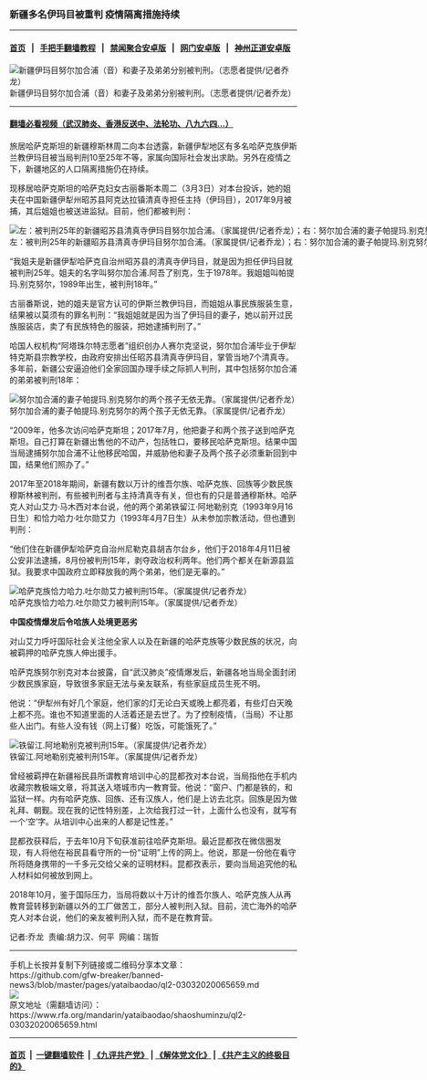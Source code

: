 ### 新疆多名伊玛目被重判    疫情隔离措施持续
------------------------

#### [首页](https://github.com/gfw-breaker/banned-news3/blob/master/README.md) &nbsp;&nbsp;|&nbsp;&nbsp; [手把手翻墙教程](https://github.com/gfw-breaker/guides/wiki) &nbsp;&nbsp;|&nbsp;&nbsp; [禁闻聚合安卓版](https://github.com/gfw-breaker/bn-android) &nbsp;&nbsp;|&nbsp;&nbsp; [网门安卓版](https://github.com/oGate2/oGate) &nbsp;&nbsp;|&nbsp;&nbsp; [神州正道安卓版](https://github.com/SzzdOgate/update) 



<div id="headerimg">
 <img alt="新疆伊玛目努尔加合浦（音）和妻子及弟弟分别被判刑。（志愿者提供/记者乔龙）" src="https://www.rfa.org/mandarin/yataibaodao/shaoshuminzu/ql2-03032020065659.html/m0303-ql2p0.jpg/@@images/1bc66cc2-d0b5-443e-a2e9-3376976fdbc4.jpeg" title="新疆伊玛目努尔加合浦（音）和妻子及弟弟分别被判刑。（志愿者提供/记者乔龙）"/>
 <div id="headerimgcontents">
  <div id="headerimgcaption">
   <span>
    新疆伊玛目努尔加合浦（音）和妻子及弟弟分别被判刑。（志愿者提供/记者乔龙）
   </span>
   <!-- zoomattribute -->
  </div>
  <!-- headerimgcaption -->
 </div>
 <!-- headerimagecontents -->
</div>

<hr/>


#### [翻墙必看视频（武汉肺炎、香港反送中、法轮功、八九六四...）](https://github.com/gfw-breaker/banned-news3/blob/master/pages/link3.md)

<div id="storytext">
 <div>
  <div class="slot_header">
  </div>
 </div>
 <p>
 </p>
 <p>
  旅居哈萨克斯坦的新疆穆斯林周二向本台透露，新疆伊犁地区有多名哈萨克族伊斯兰教伊玛目被当局判刑10至25年不等，家属向国际社会发出求助。另外在疫情之下，新疆地区的人口隔离措施仍在持续。
 </p>
 <p>
  现移居哈萨克斯坦的哈萨克妇女古丽番斯本周二（3月3日）对本台投诉，她的姐夫在中国新疆伊犁州昭苏县阿克达拉镇清真寺担任主持（伊玛目），2017年9月被捕，其后姐姐也被送进监狱。目前，他们都被判刑：
 </p>
 <p>
 </p>
 <p>
 </p>
 <p>
  <div class="image-inline captioned" style="width:1014px;">
   <div style="width:1014px;">
    <img alt="左：被判刑25年的新疆昭苏县清真寺伊玛目努尔加合浦。（家属提供/记者乔龙）；右：努尔加合浦的妻子帕提玛.别克努尔被判刑18年。（家属提供/记者乔龙）。" src="https://www.rfa.org/mandarin/yataibaodao/shaoshuminzu/ql2-03032020065659.html/m0303-ql2p1.jpg" title="左：被判刑25年的新疆昭苏县清真寺伊玛目努尔加合浦。（家属提供/记者乔龙）；右：努尔加合浦的妻子帕提玛.别克努尔被判刑18年。（家属提供/记者乔龙）。"/>
   </div>
   <div class="image-caption">
    <span style="width:1014px;">
     左：被判刑25年的新疆昭苏县清真寺伊玛目努尔加合浦。（家属提供/记者乔龙）；右：努尔加合浦的妻子帕提玛.别克努尔被判刑18年。（家属提供/记者乔龙）。
    </span>
    <span class="copyright">
    </span>
   </div>
  </div>
 </p>
 <p>
  “我姐夫是新疆伊犁哈萨克自治州昭苏县的清真寺伊玛目，就是因为担任伊玛目就被判刑25年。姐夫的名字叫努尔加合浦.阿吾了别克，生于1978年。我姐姐叫帕提玛.别克努尔，1989年出生，被判刑18年。”
 </p>
 <p>
  古丽番斯说，她的姐夫是官方认可的伊斯兰教伊玛目，而姐姐从事民族服装生意，结果被以莫须有的罪名判刑：“我姐姐就是因为当了伊玛目的妻子，她以前开过民族服装店，卖了有民族特色的服装，把她逮捕判刑了。”
 </p>
 <p>
  哈国人权机构“阿塔珠尔特志愿者”组织创办人赛尔克坚说，努尔加合浦毕业于伊犁特克斯县宗教学校，由政府安排出任昭苏县清真寺伊玛目，掌管当地7个清真寺。多年前，新疆公安逼迫他们全家回国办理手续之际抓人判刑，其中包括努尔加合浦的弟弟被判刑18年：
 </p>
 <p>
 </p>
 <p>
  <div class="image-inline captioned" style="width:1270px;">
   <div style="width:1270px;">
    <img alt=" 努尔加合浦的妻子帕提玛.别克努尔的两个孩子无依无靠。（家属提供/记者乔龙）" src="https://www.rfa.org/mandarin/yataibaodao/shaoshuminzu/ql2-03032020065659.html/m0303-ql2p3.jpg" title=" 努尔加合浦的妻子帕提玛.别克努尔的两个孩子无依无靠。（家属提供/记者乔龙）"/>
   </div>
   <div class="image-caption">
    <span style="width:1270px;">
     努尔加合浦的妻子帕提玛.别克努尔的两个孩子无依无靠。（家属提供/记者乔龙）
    </span>
    <span class="copyright">
    </span>
   </div>
  </div>
 </p>
 <p>
  “2009年，他多次访问哈萨克斯坦；2017年7月，他把妻子和两个孩子送到哈萨克斯坦。自己打算在新疆出售他的不动产，包括牲口，要移民哈萨克斯坦。结果中国当局逮捕努尔加合浦不让他移民哈国，并威胁他和妻子及两个孩子必须重新回到中国，结果他们照办了。”
 </p>
 <p>
  2017年至2018年期间，新疆有数以万计的维吾尔族、哈萨克族、回族等少数民族穆斯林被判刑，有些被判刑者与主持清真寺有关，但也有的只是普通穆斯林。哈萨克人对山艾力·马木西对本台说，他的两个弟弟铁留江·阿地勒别克（1993年9月16日生）和恰力哈力·吐尔勋艾力（1993年4月7日生）从未参加宗教活动，但也遭到判刑：
 </p>
 <p>
  “他们住在新疆伊犁哈萨克自治州尼勒克县胡吉尔台乡，他们于2018年4月11日被公安非法逮捕，8月份被判刑15年，剥夺政治权利两年。他们两个都关在新源县监狱。我要求中国政府立即释放我的两个弟弟，他们是无辜的。”
 </p>
 <p>
 </p>
 <p>
  <div class="image-inline captioned" style="width:1500px;">
   <div style="width:1500px;">
    <img alt="哈萨克族恰力哈力.吐尔勋艾力被判刑15年。（家属提供/记者乔龙）" src="https://www.rfa.org/mandarin/yataibaodao/shaoshuminzu/ql2-03032020065659.html/m0303-ql2p4.jpg" title="哈萨克族恰力哈力.吐尔勋艾力被判刑15年。（家属提供/记者乔龙）"/>
   </div>
   <div class="image-caption">
    <span style="width:1500px;">
     哈萨克族恰力哈力.吐尔勋艾力被判刑15年。（家属提供/记者乔龙）
    </span>
    <span class="copyright">
    </span>
   </div>
  </div>
 </p>
 <p>
  <b>
   中国疫情爆发后令哈族人处境更恶劣
  </b>
  <b>
  </b>
 </p>
 <p>
  对山艾力呼吁国际社会关注他全家人以及在新疆的哈萨克族等少数民族的状况，向被羁押的哈萨克族人伸出援手。
 </p>
 <p>
  哈萨克族努尔别克对本台披露，自“武汉肺炎”疫情爆发后，新疆各地当局全面封闭少数民族家庭，导致很多家庭无法与亲友联系，有些家庭成员生死不明。
 </p>
 <p>
  他说：“伊犁州有好几个家庭，他们家的灯无论白天或晚上都亮着，有些灯白天晚上都不亮。谁也不知道里面的人活着还是去世了。为了控制疫情，（当局）不让那些人出门。有些人没有钱（网上订餐）吃饭，可能饿死了。”
 </p>
 <p>
 </p>
 <p>
  <div class="image-inline captioned" style="width:1500px;">
   <div style="width:1500px;">
    <img alt="铁留江.阿地勒别克被判刑15年。（家属提供/记者乔龙）" src="https://www.rfa.org/mandarin/yataibaodao/shaoshuminzu/ql2-03032020065659.html/m0303-ql2p5.jpg" title="铁留江.阿地勒别克被判刑15年。（家属提供/记者乔龙）"/>
   </div>
   <div class="image-caption">
    <span style="width:1500px;">
     铁留江.阿地勒别克被判刑15年。（家属提供/记者乔龙）
    </span>
    <span class="copyright">
    </span>
   </div>
  </div>
 </p>
 <p>
  曾经被羁押在新疆裕民县所谓教育培训中心的昆都孜对本台说，当局指他在手机内收藏宗教极端文章，将其送入塔城市内一教育营。他说：“窗户、门都是铁的，和监狱一样。内有哈萨克族、回族、还有汉族人，他们是上访去北京。回族是因为做礼拜、朝觐。现在我的记性特别差，上次给我打过一针，上面什么也没有，就写有一个‘空’字。从培训中心出来的人都是记性差。”
 </p>
 <p>
  昆都孜获释后，于去年10月下旬获准前往哈萨克斯坦。最近昆都孜在微信圈发现，有人将他在裕民县看守所的一份“证明”上传的网上。他说，那是一份他在看守所将随身携带的一千多元交给父亲的证明材料。昆都孜表示，要向当局追究他的私人材料如何被放到网上。
 </p>
 <p>
  2018年10月，鉴于国际压力，当局将数以十万计的维吾尔族人、哈萨克族人从再教育营转移到新疆以外的工厂做苦工，部分人被判刑入狱。目前，流亡海外的哈萨克人对本台说，他们的亲友被判刑入狱，而不是在教育营。
 </p>
 <p>
 </p>
 <p>
  记者:乔龙  责编:胡力汉、何平  网编：瑞哲
 </p>
</div>

<hr/>
手机上长按并复制下列链接或二维码分享本文章：<br/>
https://github.com/gfw-breaker/banned-news3/blob/master/pages/yataibaodao/ql2-03032020065659.md <br/>
<a href='https://github.com/gfw-breaker/banned-news3/blob/master/pages/yataibaodao/ql2-03032020065659.md'><img src='https://github.com/gfw-breaker/banned-news3/blob/master/pages/yataibaodao/ql2-03032020065659.md.png'/></a> <br/>
原文地址（需翻墙访问）：https://www.rfa.org/mandarin/yataibaodao/shaoshuminzu/ql2-03032020065659.html


------------------------
#### [首页](https://github.com/gfw-breaker/banned-news3/blob/master/README.md) &nbsp;|&nbsp; [一键翻墙软件](https://github.com/gfw-breaker/nogfw/blob/master/README.md) &nbsp;| [《九评共产党》](https://github.com/gfw-breaker/9ping.md/blob/master/README.md#九评之一评共产党是什么) | [《解体党文化》](https://github.com/gfw-breaker/jtdwh.md/blob/master/README.md) | [《共产主义的终极目的》](https://github.com/gfw-breaker/gczydzjmd.md/blob/master/README.md)


<img src='http://gfw-breaker.win/banned-news3/pages/yataibaodao/ql2-03032020065659.md' width='0px' height='0px'/>